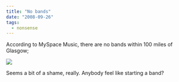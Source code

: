 ```yaml
---
title: "No bands"
date: "2008-09-26"
tags: 
  - nonsense
---
```


According to MySpace Music, there are no bands within 100 miles of Glasgow;

![](/blog/nobands.png)

Seems a bit of a shame, really. Anybody feel like starting a band?
